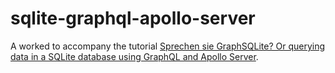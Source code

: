 # sqlite-graphql-apollo-server

A worked to accompany the tutorial [Sprechen sie GraphSQLite? Or querying data in a SQLite database using GraphQL and Apollo Server](https://www.preciouschicken.com/blog/posts/sqlite-graphql-apollo-server/).
